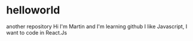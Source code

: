 # helloworld
another repository
Hi I'm Martin and I'm learning github 
I like Javascript, I want to code in React.Js
